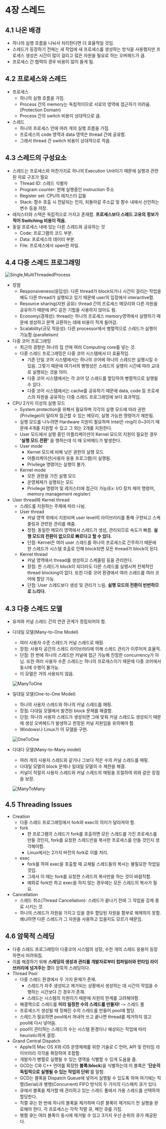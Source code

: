 # 4장 스레드

## 4.1 나온 배경
- 하나의 실행 흐름을 나눠서 처리한다면 더 효율적일 것임.
- 스레드가 등장하기 전에는 새 작업에 새 프로세스를 생성하는 방식을 사용했지만 프로세스 생성은 시간이 많이 걸리고 많은 자원을 필요로 하는 오버헤드가 큼.
- 프로세스 간 협력의 경우 비용이 많이 들게 됨.

## 4.2 프로세스와 스레드
- 프로세스
  - 하나의 실행 흐름을 가짐.
  - Process 간의 memory는 독립적이므로 서로의 영역에 접근하기 어려움.(Protection Domain)
  - Process 간의 switch 비용이 상대적으로 큼.
- 스레드
  - 하나의 프로세스 안에 여러 개의 실행 흐름을 가짐.
  - 프로세스의 code 영역과 data 영역은 thread 간에 공유함.
  - 그래서 thread 간 switch 비용이 상대적으로 작음.

## 4.3 스레드의 구성요소
- 스레드는 프로세스와 마찬가지로 하나의 Execution Unit이기 때문에 실행과 관련된 자료 구조가 필요
  - Thread ID: 스레드 식별자
  - Program counter: 현재 실행중인 instruction 주소
  - Register set: CPU의 레지스터 값들
  - Stack: 함수 호출 시 전달되는 인자, 되돌아갈 주소값 및 함수 내에서 선언하는 변수 등을 저장.
- 레지스터와 스택은 독립적으로 가지고 존재함. **프로세스보다 스레드 고유의 정보가 적어 Switching 비용이 적음.**
- 동일 프로세스 내에 있는 다른 스레드와 공유하는 것
  - Code: 프로그램의 코드 부분.
  - Data: 프로세스의 데이터 부분.
  - File: 프로세스에서 open한 파일.

## 4.4 다중 스레드 프로그래밍
![Single,MultiThreadedProcess](images/Single,MultiThreadedProcess.png)
- 장점
  - Responsiveness(응답성): 다른 thread가 block되거나 시간이 걸리는 작업을 해도 다른 thread가 실행되고 있기 때문에 user의 입장에서 interactive함.
  - Resource sharing(자원 공유): thread 간의 프로세스 메모리와 다른 자원을 공유하기 때문에 IPC 같은 기법을 사용하지 않아도 됨.
  - Economy(경제성): thread는 하나의 프로세스 memory영역에서 실행하기 때문에 생성하고 문맥 교환하는 데에 비용이 적게 들어감.
  - Scalability(규모 적응성): 다른 processor에서 병렬적으로 스레드가 실행이 가능함.(parallelism)
- 다중 코어 프로그래밍
  - 최근의 경향은 하나의 칩 안에 여러 Computing core를 넣는 것.
  - 다중 스레드 프로그래밍은 다중 코어 시스템에서 더 효율적임.
    - 기존 단일 코어 시스템에서는 하나의 코어에 하나의 스레드만 실행시킬 수 있음. 그렇기 때문에 여기서의 병행성은 스레드의 실행이 시간에 따라 교대로 실행되는 것을 의미.
    - 다중 코어 시스템에서는 각 코어 당 스레드를 할당하여 병렬적으로 실행될 수 있다.
    - 다중 코어 시스템에서는 cache를 공유하기 때문에 data, code 등 프로세스의 자원을 공유하는 다중 스레드 프로그래밍에 보다 효과적임.
- CPU 2가지 이상의 실행 모드
  - System protection을 위해서 필요하며 각각의 실행 모드에 따라 권한(Privilege)이 달라져 접근할 수 있는 메모리, 실행 가능한 명령어가 제한됨.
  - 실행 모드를 나누려면 Hardware 지원이 필요하며 Intel은 ring이 0~3이기 때문에 4개를 지원할 수 있고 그 외는 2개를 지원한다.
  - User 모드에서 실행 중인 어플리케이션이 Kernel 모드의 지원이 필요한 경우 **'**실행 모드 전환**'** 을 행하는데 이 때 오버헤드가 발생한다.
  - User mode
    - Kernel 모드에 비해 낮은 권한의 실행 모드
    - 어플리케이션(사용자 응용 프로그램)이 실행됨.
    - Privilege 명령어는 실행이 불가.
  - Kernel mode
    - 모든 권한을 가진 실행 모드
    - 운영체제가 실행되는 모드
    - Privilege 명령어 및 레지스터에 접근이 가능(Ex: I/O 장치 제어 명령어, memory management register)
- User thread와 Kernel thread
  - 스레드를 지원하는 주체에 따라 나뉨.
  - User thread
    - 커널 영역 위에서 지원되며 user level의 라이브러리를 통해 구현되고 스케줄링과 관련된 관리를 해줌.
    - 장점: 동일한 메모리 영역에서 스레드가 생성, 관리되므로 속도가 빠름. **실행 모드의 전환이 없으므로 빠르다고 할 수 있다.**
    - 단점: Kernel은 여러 user 스레드를 하나의 프로세스로 간주하기 때문에 한 스레드가 시스템 호출로 인해 block되면 모든 thread가 block이 된다.
  - Kernel thread
    - 커널 영역에서 thread를 생성하고 스케줄링 등을 관리한다.
    - 장점: 한 스레드가 block이 되더라도 다른 스레드를 실행시켜 전체적인 thread blocking이 없다. 또한 다중 코어 환경에서 여러 스레드를 여러 코어에 할당 가능.
    - 단점: User 스레드보다 생성 및 관리가 느림. **실행 모드의 전환이 빈번하므로 느리다.**

## 4.3 다중 스레드 모델
- 유저와 커널 스레드 간의 연관 관계가 정립되어야 함.
- 다대일 모델(Many-to-One Model)
  - 여러 사용자 수준 스레드가 커널 스레드로 매핑.
  - 장점: 사용자 공간의 스레드 라이브러리에 의해 스레드 관리가 이루어져 효율적.
  - 단점: 한 번에 하나의 스레드만 커널에 접근 가능해 진정한 concurrency가 아님. 또한 여러 사용자 수준 스레드는 하나의 프로세스이기 때문에 다중 코어에서 동시에 수행이 불가능.
  - 이 모델은 거의 사용되지 않음.

  ![ManyToOne](images/ManyToOne.png)

- 일대일 모델(One-to-One Model)
  - 하나의 사용자 스레드와 하나의 커널 스레드를 매핑.
  - 장점: 다대일 모델에서 발견된 block 문제를 해결함.
  - 단점: 하나의 사용자 스레드가 생성되면 그에 맞춰 커널 스레드도 생성되기 때문에 생성 오버헤드가 발생하고 한정된 커널 자원임을 유의해야 함.
  - Windows나 Linux가 이 모델을 구현.

  ![OneToOne](images/OneToOne.png)
- 다대다 모델(Many-to-Many model)
  - 여러 개의 사용자 스레드와 같거나 그보다 적은 수의 커널 스레드를 매핑.
  - 다대일 모델의 block 문제나 일대일 모델의 수 제한을 해결.
  - 커널이 적절히 사용자 스레드와 커널 스레드의 매핑을 조절하여 위와 같은 장점을 보장.

  ![ManyToMany](images/ManyToMany.png)

## 4.5 Threading Issues
- Creation
  - 다중 스레드 프로그래밍에서 fork와 exec의 의미가 달라져야 함.
  - fork
    - 한 프로그램의 스레드가 fork를 호출하면 모든 스레드를 가진 프로세스를 만들 것인지, fork를 요청한 스레드만을 복사한 프로세스를 만들 것인지 생각해야함.
    - Linux에서는 2가지 버전의 fork로 이를 처리.
  - exec
    - fork를 하여 exec을 호출할 때 교체될 스레드들의 복사는 불필요한 작업일 것임.
    - 그래서 이 때는 fork를 요청한 스레드의 복사만을 하는 것이 바람직함.
    - 예외로 fork만 하고 exec을 하지 않는 경우에는 모든 스레드의 복사가 필요.
- Cancellation
  - 스레드 취소(Thread Cancellation): 스레드가 끝나기 전에 그 작업을 강제 종료 시키는 것.
  - 하나의 스레드가 자원을 가지고 있을 경우 할당된 자원을 함부로 해제하지 못함. 왜냐하면 다른 스레드가 그 자원을 사용하고 있을지도 모르기 때문임.

## 4.6 암묵적 스레딩
- 다중 스레드 프로그래밍이 다중코어 시스템의 성장, 수천 개의 스레드 응용이 등장하면서 어려워짐.
- 이를 해결하기 위해 **스레딩의 생성과 관리를 개발자로부터 컴파일러와 런타임 라이브러리에 넘겨주는 것**이 암묵적 스레딩이다.
- Thread Pool
  - 다중 스레드 환경에서 두 가지 문제가 존재.
    - 스레드가 자주 생성되고 제거되는 상황에서 생성하는 데 시간이 작업을 수행하는 시간보다 긴 경우가 존재.
    - 스레드는 시스템의 자원이기 때문에 자원의 한계를 고려해야함.
  - 해결책으로 스레드를 **미리 일정한 수의 스레드를 만들자!** -> 스레드 풀
  - 프로세스가 생성될 때 정해진 수의 스레드를 만들어 pool에 할당.
  - 스레드가 필요하면 pool에서 꺼내어 쓰고 끝나면 thread를 제거하지 않고 pool에 다시 넣어둠.
  - pool이 관리하는 스레드의 수는 시스템 환경이나 예상되는 작업에 따라 heuristic하게 결정.
- Grand Central Dispatch
  - Apple의 Mac OS X와 iOS 운영체제를 위한 기술로 C 언어, API 및 런타임 라이브러리 각각을 확장하여 조합함.
  - 개발자가 병렬로 실행될 수 있는 영역을 식별할 수 있게 도움을 줌.
  - GCD는 C와 C++ 언어를 확장한 **블록**(**block**)을 식별하는데 이 블록은 '**단순히 독립적으로 실행될 수 있는 작업의 단위**'를 말함.
  - GCD는 블록을 Dispatch Queue에 넣어서 실행될 수 있도록 하며 여기에는 직렬(Serial)과 병행(Concurrent) FIFO 방식의 두 가지의 디스패치 큐가 있다.
  - 큐에서 블록을 제거할 때 관리하고 있는 스레드 풀에서 가용 스레드를 선택하여 할당한다.
  - 직렬 큐는 한 번에 하나의 블록을 제거하며 다른 블록이 제거되기 전 실행을 완료해야 한다. 각 프로세스는 각작 직렬 큐, 메인 큐를 가짐.
  - 병렬 큐는 여러 블록이 동시에 제거될 수 있고 3가지 우선 순위의 큐가 제공된다.
